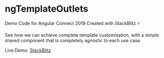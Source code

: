 # ngTemplateOutlets

Demo Code for Angular Connect 2019 Created with StackBlitz ⚡️

See how we can achieve complete template customisation, with a simple shared component that is completely agnostic to each use case.

Live Demo: [StackBlitz](https://stackblitz.com/edit/ngtemplateoutletcontext)
